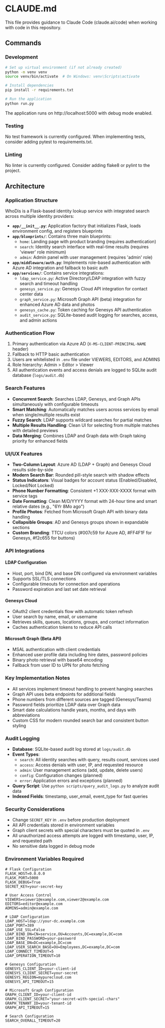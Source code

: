 # CLAUDE.md

This file provides guidance to Claude Code (claude.ai/code) when working with code in this repository.

## Commands

### Development
```bash
# Set up virtual environment (if not already created)
python -m venv venv
source venv/bin/activate  # On Windows: venv\Scripts\activate

# Install dependencies
pip install -r requirements.txt

# Run the application
python run.py
```

The application runs on http://localhost:5000 with debug mode enabled.

### Testing
No test framework is currently configured. When implementing tests, consider adding pytest to requirements.txt.

### Linting
No linter is currently configured. Consider adding flake8 or pylint to the project.

## Architecture

### Application Structure
WhoDis is a Flask-based identity lookup service with integrated search across multiple identity providers:

- **`app/__init__.py`**: Application factory that initializes Flask, loads environment config, and registers blueprints
- **`app/blueprints/`**: Contains three main blueprints:
  - `home`: Landing page with product branding (requires authentication)
  - `search`: Identity search interface with real-time results (requires 'viewer' role minimum)
  - `admin`: Admin panel with user management (requires 'admin' role)
- **`app/middleware/auth.py`**: Implements role-based authentication with Azure AD integration and fallback to basic auth
- **`app/services/`**: Contains service integrations:
  - `ldap_service.py`: Active Directory/LDAP integration with fuzzy search and timeout handling
  - `genesys_service.py`: Genesys Cloud API integration for contact center data
  - `graph_service.py`: Microsoft Graph API (beta) integration for enhanced Azure AD data and photos
  - `genesys_cache.py`: Token caching for Genesys API authentication
  - `audit_service.py`: SQLite-based audit logging for searches, access, and admin actions

### Authentication Flow
1. Primary authentication via Azure AD (`X-MS-CLIENT-PRINCIPAL-NAME` header)
2. Fallback to HTTP basic authentication
3. Users are whitelisted in `.env` file under VIEWERS, EDITORS, and ADMINS
4. Role hierarchy: Admin > Editor > Viewer
5. All authentication events and access denials are logged to SQLite audit database (`logs/audit.db`)

### Search Features
- **Concurrent Search**: Searches LDAP, Genesys, and Graph APIs simultaneously with configurable timeouts
- **Smart Matching**: Automatically matches users across services by email when single/multiple results exist
- **Fuzzy Search**: LDAP supports wildcard searches for partial matches
- **Multiple Results Handling**: Clean UI for selecting from multiple matches with detailed previews
- **Data Merging**: Combines LDAP and Graph data with Graph taking priority for enhanced fields

### UI/UX Features
- **Two-Column Layout**: Azure AD (LDAP + Graph) and Genesys Cloud results side-by-side
- **Modern Search Bar**: Rounded pill-style search with shadow effects
- **Status Indicators**: Visual badges for account status (Enabled/Disabled, Locked/Not Locked)
- **Phone Number Formatting**: Consistent +1 XXX-XXX-XXXX format with service tags
- **Date Formatting**: Clean M/D/YYYY format with 24-hour time and smart relative dates (e.g., "6Yr 8Mo ago")
- **Profile Photos**: Fetched from Microsoft Graph API with binary data handling
- **Collapsible Groups**: AD and Genesys groups shown in expandable sections
- **Custom Branding**: TTCU colors (#007c59 for Azure AD, #FF4F1F for Genesys, #f2c655 for buttons)

### API Integrations

#### LDAP Configuration
- Host, port, bind DN, and base DN configured via environment variables
- Supports SSL/TLS connections
- Configurable timeouts for connection and operations
- Password expiration and last set date retrieval

#### Genesys Cloud
- OAuth2 client credentials flow with automatic token refresh
- User search by name, email, or username
- Retrieves skills, queues, locations, groups, and contact information
- Caches authentication tokens to reduce API calls

#### Microsoft Graph (Beta API)
- MSAL authentication with client credentials
- Enhanced user profile data including hire dates, password policies
- Binary photo retrieval with base64 encoding
- Fallback from user ID to UPN for photo fetching

### Key Implementation Notes
- All services implement timeout handling to prevent hanging searches
- Graph API uses beta endpoints for additional fields
- Phone numbers from different sources are tagged (Genesys/Teams)
- Password fields prioritize LDAP data over Graph data
- Smart date calculations handle years, months, and days with abbreviations
- Custom CSS for modern rounded search bar and consistent button styling

### Audit Logging
- **Database**: SQLite-based audit log stored at `logs/audit.db`
- **Event Types**:
  - `search`: All identity searches with query, results count, services used
  - `access`: Access denials with user, IP, and requested resource
  - `admin`: User management actions (add, update, delete users)
  - `config`: Configuration changes (planned)
  - `error`: Application errors and exceptions (planned)
- **Query Script**: Use `python scripts/query_audit_logs.py` to analyze audit data
- **Indexed Fields**: timestamp, user_email, event_type for fast queries

### Security Considerations
- Change `SECRET_KEY` in `.env` before production deployment
- All API credentials stored in environment variables
- Graph client secrets with special characters must be quoted in `.env`
- All unauthorized access attempts are logged with timestamp, user, IP, and requested path
- No sensitive data logged in debug mode

### Environment Variables Required
```
# Flask Configuration
FLASK_HOST=0.0.0.0
FLASK_PORT=5000
FLASK_DEBUG=True
SECRET_KEY=your-secret-key

# User Access Control
VIEWERS=viewer1@example.com,viewer2@example.com
EDITORS=editor@example.com
ADMINS=admin@example.com

# LDAP Configuration
LDAP_HOST=ldap://your-dc.example.com
LDAP_PORT=389
LDAP_USE_SSL=False
LDAP_BIND_DN=CN=service,OU=Accounts,DC=example,DC=com
LDAP_BIND_PASSWORD=your-password
LDAP_BASE_DN=DC=example,DC=com
LDAP_USER_SEARCH_BASE=OU=Employees,DC=example,DC=com
LDAP_CONNECT_TIMEOUT=5
LDAP_OPERATION_TIMEOUT=10

# Genesys Configuration
GENESYS_CLIENT_ID=your-client-id
GENESYS_CLIENT_SECRET=your-secret
GENESYS_REGION=mypurecloud.com
GENESYS_API_TIMEOUT=15

# Microsoft Graph Configuration
GRAPH_CLIENT_ID=your-client-id
GRAPH_CLIENT_SECRET="your-secret-with-special-chars"
GRAPH_TENANT_ID=your-tenant-id
GRAPH_API_TIMEOUT=15

# Search Configuration
SEARCH_OVERALL_TIMEOUT=20
```